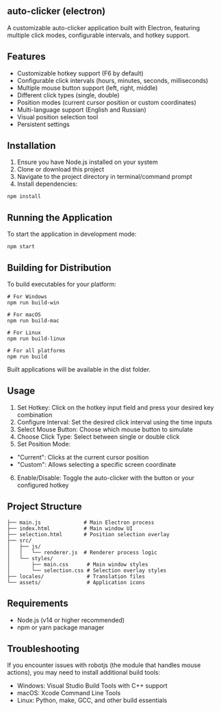 ## auto-clicker (electron)

A customizable auto-clicker application built with Electron, featuring multiple click modes, configurable intervals, and hotkey support.

## Features
- Customizable hotkey support (F6 by default)
- Configurable click intervals (hours, minutes, seconds, milliseconds)
- Multiple mouse button support (left, right, middle)
- Different click types (single, double)
- Position modes (current cursor position or custom coordinates)
- Multi-language support (English and Russian)
- Visual position selection tool
- Persistent settings

## Installation
1. Ensure you have Node.js installed on your system
2. Clone or download this project
3. Navigate to the project directory in terminal/command prompt
4. Install dependencies:

```
npm install
```

## Running the Application
To start the application in development mode:

``
npm start
``

## Building for Distribution
To build executables for your platform:

```
# For Windows
npm run build-win

# For macOS
npm run build-mac

# For Linux
npm run build-linux

# For all platforms
npm run build
```

Built applications will be available in the dist folder.

## Usage
1. Set Hotkey: Click on the hotkey input field and press your desired key combination
2. Configure Interval: Set the desired click interval using the time inputs
3. Select Mouse Button: Choose which mouse button to simulate
4. Choose Click Type: Select between single or double click
5. Set Position Mode:
- "Current": Clicks at the current cursor position
- "Custom": Allows selecting a specific screen coordinate
6. Enable/Disable: Toggle the auto-clicker with the button or your configured hotkey

## Project Structure
```
├── main.js              # Main Electron process
├── index.html           # Main window UI
├── selection.html       # Position selection overlay
├── src/
│   ├── js/
│   │   └── renderer.js  # Renderer process logic
│   └── styles/
│       ├── main.css      # Main window styles
│       └── selection.css # Selection overlay styles
├── locales/              # Translation files
└── assets/               # Application icons
```

## Requirements
- Node.js (v14 or higher recommended)
- npm or yarn package manager

## Troubleshooting

If you encounter issues with robotjs (the module that handles mouse actions), you may need to install additional build tools:
- Windows: Visual Studio Build Tools with C++ support
- macOS: Xcode Command Line Tools
- Linux: Python, make, GCC, and other build essentials
